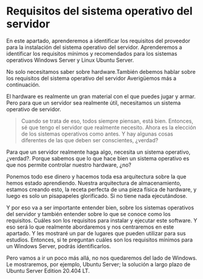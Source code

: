 # Requisitos del sistema operativo del servidor

En este apartado, aprenderemos a identificar los requisitos del proveedor para la instalación del sistema operativo del servidor. Aprenderemos a identificar los requisitos mínimos y recomendados para los sistemas operativos Windows Server y Linux Ubuntu Server.

No solo necesitamos saber sobre hardware.También debemos hablar sobre los requisitos del sistema operativo del servidor Averigüemos más a continuación.

El hardware es realmente un gran material con el que puedes jugar y armar. Pero para que un servidor sea realmente útil, necesitamos un sistema operativo de servidor.

>Cuando se trata de eso, todos siempre piensan, está bien. Entonces, sé que tengo el servidor que realmente necesito. Ahora es la elección de los sistemas operativos como antes. Y hay algunas cosas diferentes de las que deben ser conscientes, ¿verdad?

Para que un servidor realmente haga algo, necesita un sistema operativo, ¿verdad?. Porque sabemos que lo que hace bien un sistema operativo es que nos permite controlar nuestro hardware, ¿no?

Ponemos todo ese dinero y hacemos toda esa arquitectura sobre la que hemos estado aprendiendo. Nuestra arquitectura de almacenamiento, estamos creando esto, la receta perfecta de una pieza física de hardware, y luego es solo un pisapapeles glorificado. Si no tiene nada ejecutándose.

Y por eso va a ser importante entender bien, sobre los sistemas operativos del servidor y también entender sobre lo que se conoce como los requisitos. Cuáles son los requisitos para instalar y ejecutar este software. Y eso será lo que realmente abordaremos y nos centraremos en este apartado. Y les mostraré un par de lugares que pueden utilizar para sus estudios. Entonces, si te preguntan cuáles son los requisitos mínimos para un Windows Server, podrás identificarlos.

Pero vamos a ir un poco más allá, no nos quedaremos del lado de Windows. Le mostraremos, por ejemplo, Ubuntu Server; la solución a largo plazo de Ubuntu Server Edition 20.404 LT.